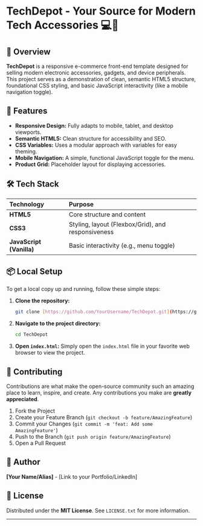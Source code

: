 # TechDepot - Your Source for Modern Tech Accessories 💻📱

## 🚀 Overview

**TechDepot** is a responsive e-commerce front-end template designed for selling modern electronic accessories, gadgets, and device peripherals. This project serves as a demonstration of clean, semantic HTML5 structure, foundational CSS styling, and basic JavaScript interactivity (like a mobile navigation toggle).

## 🌟 Features

* **Responsive Design:** Fully adapts to mobile, tablet, and desktop viewports.
* **Semantic HTML5:** Clean structure for accessibility and SEO.
* **CSS Variables:** Uses a modular approach with variables for easy theming.
* **Mobile Navigation:** A simple, functional JavaScript toggle for the menu.
* **Product Grid:** Placeholder layout for displaying accessories.

## 🛠️ Tech Stack

| Technology | Purpose |
| :--- | :--- |
| **HTML5** | Core structure and content |
| **CSS3** | Styling, layout (Flexbox/Grid), and responsiveness |
| **JavaScript (Vanilla)** | Basic interactivity (e.g., menu toggle) |

## 📦 Local Setup

To get a local copy up and running, follow these simple steps:

1.  **Clone the repository:**
    ```bash
    git clone [https://github.com/YourUsername/TechDepot.git](https://github.com/YourUsername/TechDepot.git)
    ```
2.  **Navigate to the project directory:**
    ```bash
    cd TechDepot
    ```
3.  **Open `index.html`:**
    Simply open the `index.html` file in your favorite web browser to view the project.

## 🤝 Contributing

Contributions are what make the open-source community such an amazing place to learn, inspire, and create. Any contributions you make are **greatly appreciated**.

1.  Fork the Project
2.  Create your Feature Branch (`git checkout -b feature/AmazingFeature`)
3.  Commit your Changes (`git commit -m 'feat: Add some AmazingFeature'`)
4.  Push to the Branch (`git push origin feature/AmazingFeature`)
5.  Open a Pull Request

## 👤 Author

**[Your Name/Alias]** - [Link to your Portfolio/LinkedIn]

## 📄 License

Distributed under the **MIT License**. See `LICENSE.txt` for more information.

---
